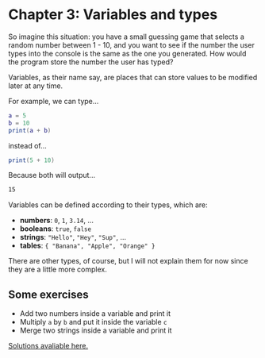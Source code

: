 # Chapter 3: Variables and types
So imagine this situation: you have a small guessing game that selects a random number between 1 - 10, and you want to see if the number the user types into the console is the same as the one you generated. How would the program store the number the user has typed?

Variables, as their name say, are places that can store values to be modified later at any time.

For example, we can type...

```lua
a = 5
b = 10
print(a + b)
```

instead of...

```lua
print(5 + 10)
```

Because both will output...

```bash
15
```

Variables can be defined according to their types, which are:
- **numbers**: `0`, `1`, `3.14`, ...
- **booleans**: `true`, `false`
- **strings**: `"Hello"`, `"Hey"`, `"Sup"`, ...
- **tables**: `{ "Banana", "Apple", "Orange" }`

There are other types, of course, but I will not explain them for now since they are a little more complex.

## Some exercises
- Add two numbers inside a variable and print it
- Multiply `a` by `b` and put it inside the variable `c`
- Merge two strings inside a variable and print it

[Solutions avaliable here.](solutions/3.md)
